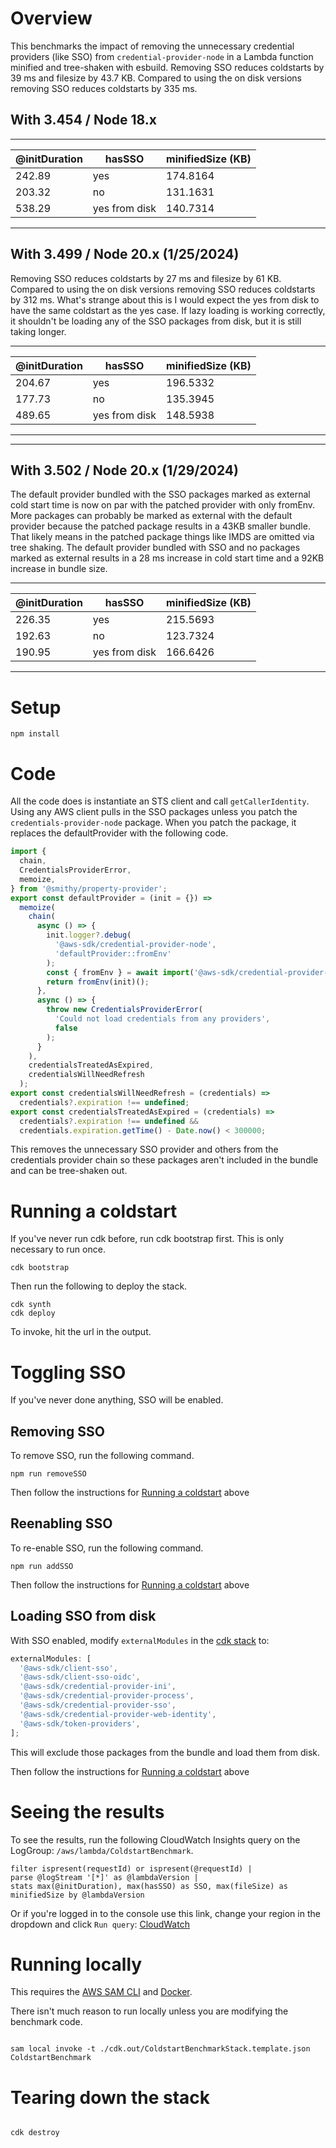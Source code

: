 # Overview

This benchmarks the impact of removing the unnecessary credential providers (like SSO) from `credential-provider-node` in a Lambda function minified and tree-shaken with esbuild. Removing SSO reduces coldstarts by 39 ms and filesize by 43.7 KB. Compared to using the on disk versions removing SSO reduces coldstarts by 335 ms.

## With 3.454 / Node 18.x

---

| @initDuration | hasSSO        | minifiedSize (KB) |
| ------------- | ------------- | ----------------- |
| 242.89        | yes           | 174.8164          |
| 203.32        | no            | 131.1631          |
| 538.29        | yes from disk | 140.7314          |

---

## With 3.499 / Node 20.x (1/25/2024)

Removing SSO reduces coldstarts by 27 ms and filesize by 61 KB. Compared to using the on disk versions removing SSO reduces coldstarts by 312 ms.
What's strange about this is I would expect the yes from disk to have the same coldstart as the yes case. If lazy loading is working correctly, it shouldn't be loading any of the SSO packages from disk, but it is still taking longer.

---

| @initDuration | hasSSO        | minifiedSize (KB) |
| ------------- | ------------- | ----------------- |
| 204.67        | yes           | 196.5332          |
| 177.73        | no            | 135.3945          |
| 489.65        | yes from disk | 148.5938          |

---

---

## With 3.502 / Node 20.x (1/29/2024)

The default provider bundled with the SSO packages marked as external cold start time is now on par with the patched provider with only fromEnv.
More packages can probably be marked as external with the default provider because the patched package results in a 43KB smaller bundle. That likely means in the patched package things like IMDS are omitted via tree shaking. The default provider bundled with SSO and no packages marked as external results in a 28 ms increase in cold start time and a 92KB increase in bundle size.

---

| @initDuration | hasSSO        | minifiedSize (KB) |
| ------------- | ------------- | ----------------- |
| 226.35        | yes           | 215.5693          |
| 192.63        | no            | 123.7324          |
| 190.95        | yes from disk | 166.6426          |

---

# Setup

```
npm install
```

# Code

All the code does is instantiate an STS client and call `getCallerIdentity`. Using any AWS client pulls in the SSO packages unless you patch the `credentials-provider-node` package. When you patch the package, it replaces the defaultProvider with the following code.

```javascript
import {
  chain,
  CredentialsProviderError,
  memoize,
} from '@smithy/property-provider';
export const defaultProvider = (init = {}) =>
  memoize(
    chain(
      async () => {
        init.logger?.debug(
          '@aws-sdk/credential-provider-node',
          'defaultProvider::fromEnv'
        );
        const { fromEnv } = await import('@aws-sdk/credential-provider-env');
        return fromEnv(init)();
      },
      async () => {
        throw new CredentialsProviderError(
          'Could not load credentials from any providers',
          false
        );
      }
    ),
    credentialsTreatedAsExpired,
    credentialsWillNeedRefresh
  );
export const credentialsWillNeedRefresh = (credentials) =>
  credentials?.expiration !== undefined;
export const credentialsTreatedAsExpired = (credentials) =>
  credentials?.expiration !== undefined &&
  credentials.expiration.getTime() - Date.now() < 300000;
```

This removes the unnecessary SSO provider and others from the credentials provider chain so these packages aren't included in the bundle and can be tree-shaken out.

# Running a coldstart

If you've never run cdk before, run cdk bootstrap first. This is only necessary to run once.

```
cdk bootstrap
```

Then run the following to deploy the stack.

```
cdk synth
cdk deploy
```

To invoke, hit the url in the output.

# Toggling SSO

If you've never done anything, SSO will be enabled.

## Removing SSO

To remove SSO, run the following command.

```
npm run removeSSO
```

Then follow the instructions for [Running a coldstart](#running-a-coldstart) above

## Reenabling SSO

To re-enable SSO, run the following command.

```
npm run addSSO
```

Then follow the instructions for [Running a coldstart](#running-a-coldstart) above

## Loading SSO from disk

With SSO enabled, modify `externalModules` in the [cdk stack](lib/coldstart-benchmark-stack.mjs) to:

```javascript
externalModules: [
  '@aws-sdk/client-sso',
  '@aws-sdk/client-sso-oidc',
  '@aws-sdk/credential-provider-ini',
  '@aws-sdk/credential-provider-process',
  '@aws-sdk/credential-provider-sso',
  '@aws-sdk/credential-provider-web-identity',
  '@aws-sdk/token-providers',
];
```

This will exclude those packages from the bundle and load them from disk.

Then follow the instructions for [Running a coldstart](#running-a-coldstart) above

# Seeing the results

To see the results, run the following CloudWatch Insights query on the LogGroup: `/aws/lambda/ColdstartBenchmark`.

```
filter ispresent(requestId) or ispresent(@requestId) |
parse @logStream '[*]' as @lambdaVersion |
stats max(@initDuration), max(hasSSO) as SSO, max(fileSize) as minifiedSize by @lambdaVersion
```

Or if you're logged in to the console use this link, change your region in the dropdown and click `Run query`:
[CloudWatch](<https://us-west-2.console.aws.amazon.com/cloudwatch/home?region=us-west-2#logsV2:logs-insights$3FqueryDetail$3D~(end~0~start~-3600~timeType~'RELATIVE~unit~'seconds~editorString~'filter*20ispresent*28requestId*29*20or*20ispresent*28*40requestId*29*20*7c*0aparse*20*40logStream*20*27*5b*2a*5d*27*20as*20*40lambdaVersion*20*7c*0astats*20max*28*40initDuration*29*2c*20max*28hasSSO*29*20as*20SSO*2c*20max*28fileSize*29*20as*20minifiedSize*20by*20*40lambdaVersion~queryId~'66fa9fd4337abeb9-f7f9c8fe-4cf97e9-1d22777f-5bdbe896787d5d8ff1e2076~source~(~'arn*3aaws*3alogs*3aus-west-2*3a320877393516*3alog-group*3a*2faws*2flambda*2fColdstartBenchmark))>)

# Running locally

This requires the [AWS SAM CLI](https://docs.aws.amazon.com/serverless-application-model/latest/developerguide/serverless-sam-cli-install.html) and [Docker](https://docs.docker.com/get-docker/).

There isn't much reason to run locally unless you are modifying the benchmark code.

```

sam local invoke -t ./cdk.out/ColdstartBenchmarkStack.template.json ColdstartBenchmark

```

# Tearing down the stack

```

cdk destroy

```
